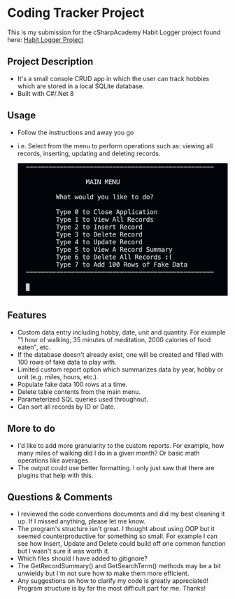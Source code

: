 
# Coding Tracker Project

This is my submission for the cSharpAcademy Habit Logger project found here: [Habit Logger Project](https://thecsharpacademy.com/project/12/habit-logger)


## Project Description
  - It's a small console CRUD app in which the user can track hobbies which are stored in a local SQLite database.
  - Built with C#/.Net 8


## Usage
  - Follow the instructions and away you go
  - i.e. Select from the menu to perform operations such as: viewing all records, inserting, updating and deleting records.

    <img src="./images/gamemenu.png" alt="Game Menu" width="500"/>


## Features
   - Custom data entry including hobby, date, unit and quantity. For example "1 hour of walking, 35 minutes of meditation, 2000 calories of food eaten", etc.
   - If the database doesn't already exist, one will be created and filled with 100 rows of fake data to play with.
   - Limited custom report option which summarizes data by year, hobby or unit (e.g. miles, hours, etc.). 
   - Populate fake data 100 rows at a time.
   - Delete table contents from the main menu.
   - Parameterized SQL queries used throughout.
   - Can sort all records by ID or Date.


## More to do
  - I'd like to add more granularity to the custom reports. For example, how many miles of walking did I do in a given month? Or basic math operations like averages.
  - The output could use better formatting. I only just saw that there are plugins that help with this. 


## Questions & Comments
  - I reviewed the code conventions documents and did my best cleaning it up. If I missed anything, please let me know.
  - The program's structure isn't great. I thought about using OOP but it seemed counterproductive for something so small. For example I can see how Insert, Update and Delete could build off one common function but I wasn't sure it was worth it.
  - Which files should I have added to gitignore?
  - The GetRecordSummary() and GetSearchTerm() methods may be a bit unwieldy but I'm not sure how to make them more efficient.
  - Any suggestions on how to clarify my code is greatly appreciated! Program structure is by far the most difficult part for me. Thanks!
